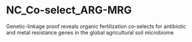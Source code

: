 # NC_Co-select_ARG-MRG
Genetic-linkage proof reveals organic fertilization co-selects for antibiotic and metal resistance genes in the global agricultural soil microbiome
